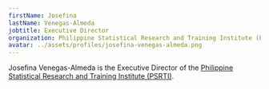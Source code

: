 ```yaml
---
firstName: Josefina
lastName: Venegas-Almeda
jobtitle: Executive Director
organization: Philippine Statistical Research and Training Institute (PSRTI)
avatar: ../assets/profiles/josefina-venegas-almeda.png
---
```


Josefina Venegas-Almeda is the Executive Director of the [Philippine Statistical Research and Training Institute (PSRTI)](http://psrti.gov.ph/home/).
